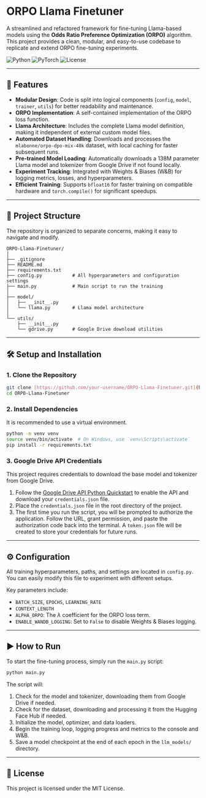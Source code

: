# ORPO Llama Finetuner

A streamlined and refactored framework for fine-tuning Llama-based models using the **Odds Ratio Preference Optimization (ORPO)** algorithm. This project provides a clean, modular, and easy-to-use codebase to replicate and extend ORPO fine-tuning experiments.

![Python](https://img.shields.io/badge/Python-3.9%2B-blue.svg)
![PyTorch](https://img.shields.io/badge/PyTorch-2.1%2B-orange.svg)
![License](https://img.shields.io/badge/License-MIT-green.svg)

---

## 🚀 Features

-   **Modular Design**: Code is split into logical components (`config`, `model`, `trainer`, `utils`) for better readability and maintenance.
-   **ORPO Implementation**: A self-contained implementation of the ORPO loss function.
-   **Llama Architecture**: Includes the complete Llama model definition, making it independent of external custom model files.
-   **Automated Dataset Handling**: Downloads and processes the `mlabonne/orpo-dpo-mix-40k` dataset, with local caching for faster subsequent runs.
-   **Pre-trained Model Loading**: Automatically downloads a 138M parameter Llama model and tokenizer from Google Drive if not found locally.
-   **Experiment Tracking**: Integrated with Weights & Biases (W&B) for logging metrics, losses, and hyperparameters.
-   **Efficient Training**: Supports `bfloat16` for faster training on compatible hardware and `torch.compile()` for significant speedups.

---

## 📂 Project Structure

The repository is organized to separate concerns, making it easy to navigate and modify.

```
ORPO-Llama-Finetuner/
│
├── .gitignore
├── README.md
├── requirements.txt
├── config.py           # All hyperparameters and configuration settings
├── main.py             # Main script to run the training
│
├── model/
│   ├── __init__.py
│   └── llama.py        # Llama model architecture
│
└── utils/
    ├── __init__.py
    └── gdrive.py       # Google Drive download utilities
```

---

## 🛠️ Setup and Installation

### 1. Clone the Repository

```bash
git clone [https://github.com/your-username/ORPO-Llama-Finetuner.git](https://github.com/your-username/ORPO-Llama-Finetuner.git)
cd ORPO-Llama-Finetuner
```

### 2. Install Dependencies

It is recommended to use a virtual environment.

```bash
python -m venv venv
source venv/bin/activate  # On Windows, use `venv\Scripts\activate`
pip install -r requirements.txt
```

### 3. Google Drive API Credentials

This project requires credentials to download the base model and tokenizer from Google Drive.

1.  Follow the [Google Drive API Python Quickstart](https://developers.google.com/drive/api/quickstart/python) to enable the API and download your `credentials.json` file.
2.  Place the `credentials.json` file in the root directory of the project.
3.  The first time you run the script, you will be prompted to authorize the application. Follow the URL, grant permission, and paste the authorization code back into the terminal. A `token.json` file will be created to store your credentials for future runs.

---

## ⚙️ Configuration

All training hyperparameters, paths, and settings are located in `config.py`. You can easily modify this file to experiment with different setups.

Key parameters include:
- `BATCH_SIZE`, `EPOCHS`, `LEARNING_RATE`
- `CONTEXT_LENGTH`
- `ALPHA_ORPO`: The $\lambda$ coefficient for the ORPO loss term.
- `ENABLE_WANDB_LOGGING`: Set to `False` to disable Weights & Biases logging.

---

## ▶️ How to Run

To start the fine-tuning process, simply run the `main.py` script:

```bash
python main.py
```

The script will:
1.  Check for the model and tokenizer, downloading them from Google Drive if needed.
2.  Check for the dataset, downloading and processing it from the Hugging Face Hub if needed.
3.  Initialize the model, optimizer, and data loaders.
4.  Begin the training loop, logging progress and metrics to the console and W&B.
5.  Save a model checkpoint at the end of each epoch in the `llm_models/` directory.

---

## 📜 License

This project is licensed under the MIT License.
